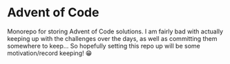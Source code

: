 # Advent of Code

Monorepo for storing Advent of Code solutions. I am fairly bad with actually keeping up with the challenges over the days, as well as committing them somewhere to keep... So hopefully setting this repo up will be some motivation/record keeping! 😁
